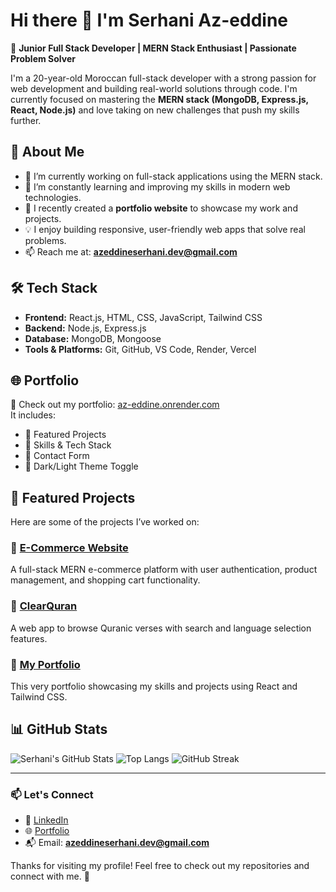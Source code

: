 # Hi there 👋 I'm Serhani Az-eddine

🎯 **Junior Full Stack Developer | MERN Stack Enthusiast | Passionate Problem Solver**

I'm a 20-year-old Moroccan full-stack developer with a strong passion for web development and building real-world solutions through code. I'm currently focused on mastering the **MERN stack (MongoDB, Express.js, React, Node.js)** and love taking on new challenges that push my skills further.

## 🚀 About Me

- 🔭 I’m currently working on full-stack applications using the MERN stack.
- 🌱 I’m constantly learning and improving my skills in modern web technologies.
- 💼 I recently created a **portfolio website** to showcase my work and projects.
- 💡 I enjoy building responsive, user-friendly web apps that solve real problems.
- 📫 Reach me at: **azeddineserhani.dev@gmail.com**

## 🛠️ Tech Stack

- **Frontend:** React.js, HTML, CSS, JavaScript, Tailwind CSS
- **Backend:** Node.js, Express.js
- **Database:** MongoDB, Mongoose
- **Tools & Platforms:** Git, GitHub, VS Code, Render, Vercel

## 🌐 Portfolio

📌 Check out my portfolio: [az-eddine.onrender.com](https://az-eddine.onrender.com/)  
It includes:

- 📁 Featured Projects  
- 🧠 Skills & Tech Stack  
- 💬 Contact Form  
- 🌙 Dark/Light Theme Toggle

## 📂 Featured Projects

Here are some of the projects I’ve worked on:

### 🔹 [E-Commerce Website](https://github.com/azdinserhani/e-commerce-client-side)
A full-stack MERN e-commerce platform with user authentication, product management, and shopping cart functionality.

### 🔹 [ClearQuran](https://github.com/azdinserhani/ClearQuran)
A web app to browse Quranic verses with search and language selection features.

### 🔹 [My Portfolio](https://github.com/azdinserhani/My-portfolio)
This very portfolio showcasing my skills and projects using React and Tailwind CSS.

## 📊 GitHub Stats

![Serhani's GitHub Stats](https://github-readme-stats.vercel.app/api?username=azdinserhani&show_icons=true&theme=tokyonight)
![Top Langs](https://github-readme-stats.vercel.app/api/top-langs/?username=azdinserhani&layout=compact&theme=tokyonight)
![GitHub Streak](https://github-readme-streak-stats.herokuapp.com/?user=azdinserhani&theme=tokyonight)


---

### 📫 Let's Connect

- 💼 [LinkedIn](https://www.linkedin.com/in/az-eddine-serhani-32033a288/)
- 🌐 [Portfolio](https://az-eddine.onrender.com/)
- 📬 Email: **azeddineserhani.dev@gmail.com**

Thanks for visiting my profile! Feel free to check out my repositories and connect with me. 🚀
